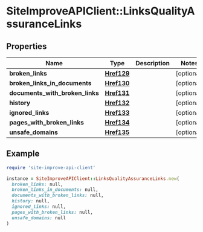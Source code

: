 # SiteImproveAPIClient::LinksQualityAssuranceLinks

## Properties

| Name | Type | Description | Notes |
| ---- | ---- | ----------- | ----- |
| **broken_links** | [**Href129**](Href129.md) |  | [optional] |
| **broken_links_in_documents** | [**Href130**](Href130.md) |  | [optional] |
| **documents_with_broken_links** | [**Href131**](Href131.md) |  | [optional] |
| **history** | [**Href132**](Href132.md) |  | [optional] |
| **ignored_links** | [**Href133**](Href133.md) |  | [optional] |
| **pages_with_broken_links** | [**Href134**](Href134.md) |  | [optional] |
| **unsafe_domains** | [**Href135**](Href135.md) |  | [optional] |

## Example

```ruby
require 'site-improve-api-client'

instance = SiteImproveAPIClient::LinksQualityAssuranceLinks.new(
  broken_links: null,
  broken_links_in_documents: null,
  documents_with_broken_links: null,
  history: null,
  ignored_links: null,
  pages_with_broken_links: null,
  unsafe_domains: null
)
```

